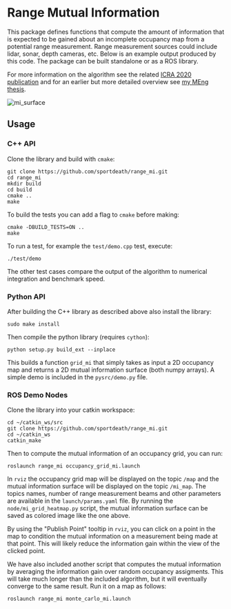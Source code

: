 # Range Mutual Information

This package defines functions that compute the amount of information that is expected to be gained about an incomplete occupancy map from a potential range measurement. Range measurement sources could include lidar, sonar, depth cameras, etc. Below is an example output produced by this code.
The package can be built standalone or as a ROS library.

For more information on the algorithm see the related [ICRA 2020 publication](https://ieeexplore.ieee.org/document/9196592) and for an earlier but more detailed overview see [my MEng thesis](https://dspace.mit.edu/handle/1721.1/124248).

![mi_surface](https://live.staticflickr.com/65535/49493728457_f33ba30d11_o_d.png)


## Usage

### C++ API

Clone the library and build with ```cmake```:

    git clone https://github.com/sportdeath/range_mi.git
    cd range_mi
    mkdir build
    cd build
    cmake ..
    make

To build the tests you can add a flag to ```cmake``` before making:

    cmake -DBUILD_TESTS=ON ..
    make

To run a test, for example the ```test/demo.cpp``` test, execute:

    ./test/demo

The other test cases compare the output of the algorithm to numerical integration and benchmark speed.

### Python API

After building the C++ library as described above also install the library:

    sudo make install

Then compile the python library (requires ```cython```):

    python setup.py build_ext --inplace

This builds a function ```grid_mi``` that simply takes as input a 2D occupancy map and returns a 2D mutual information surface (both numpy arrays). A simple demo is included in the ```pysrc/demo.py``` file.

### ROS Demo Nodes

Clone the library into your catkin workspace:

    cd ~/catkin_ws/src
    git clone https://github.com/sportdeath/range_mi.git
    cd ~/catkin_ws
    catkin_make

Then to compute the mutual information of an occupancy grid, you can run:

    roslaunch range_mi occupancy_grid_mi.launch

In ```rviz``` the occupancy grid map will be displayed on the topic ```/map``` and the mutual information surface will be displayed on the topic ```/mi_map```. The topics names, number of range measurement beams and other parameters are available in the ```launch/params.yaml``` file. By running the ```node/mi_grid_heatmap.py``` script, the mutual information surface can be saved as colored image like the one above.

By using the "Publish Point" tooltip in ```rviz```, you can click on a point in the map to condition the mutual information on a measurement being made at that point. This will likely reduce the information gain within the view of the clicked point.

We have also included another script that computes the mutual information by averaging the information gain over random occupancy assigments. This will take much longer than the included algorithm, but it will eventually converge to the same result. Run it on a map as follows:

    roslaunch range_mi monte_carlo_mi.launch
